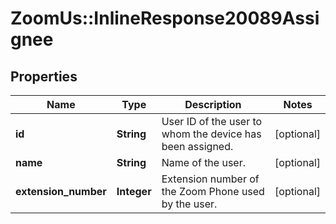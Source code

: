 # ZoomUs::InlineResponse20089Assignee

## Properties
Name | Type | Description | Notes
------------ | ------------- | ------------- | -------------
**id** | **String** | User ID of the user to whom the device has been assigned. | [optional] 
**name** | **String** | Name of the user. | [optional] 
**extension_number** | **Integer** | Extension number of the Zoom Phone used by the user. | [optional] 


